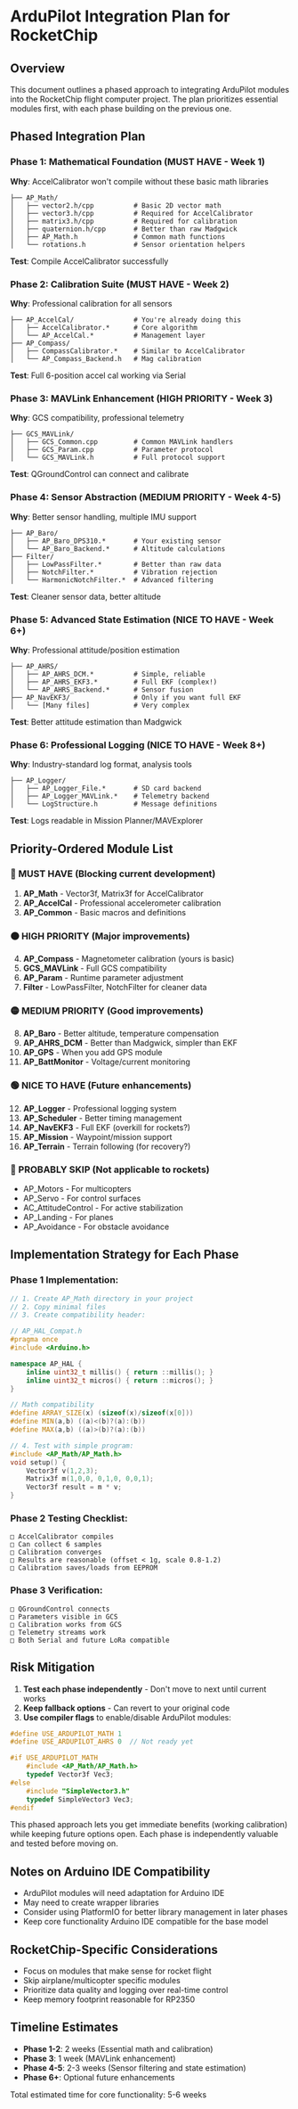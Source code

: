 # ArduPilot Integration Plan for RocketChip

## Overview
This document outlines a phased approach to integrating ArduPilot modules into the RocketChip flight computer project. The plan prioritizes essential modules first, with each phase building on the previous one.

## Phased Integration Plan

### Phase 1: Mathematical Foundation (MUST HAVE - Week 1)
**Why**: AccelCalibrator won't compile without these basic math libraries
```
├── AP_Math/
│   ├── vector2.h/cpp          # Basic 2D vector math
│   ├── vector3.h/cpp          # Required for AccelCalibrator
│   ├── matrix3.h/cpp          # Required for calibration
│   ├── quaternion.h/cpp       # Better than raw Madgwick
│   ├── AP_Math.h              # Common math functions
│   └── rotations.h            # Sensor orientation helpers
```
**Test**: Compile AccelCalibrator successfully

### Phase 2: Calibration Suite (MUST HAVE - Week 2)
**Why**: Professional calibration for all sensors
```
├── AP_AccelCal/               # You're already doing this
│   ├── AccelCalibrator.*      # Core algorithm
│   └── AP_AccelCal.*          # Management layer
├── AP_Compass/
│   ├── CompassCalibrator.*    # Similar to AccelCalibrator
│   └── AP_Compass_Backend.h   # Mag calibration
```
**Test**: Full 6-position accel cal working via Serial

### Phase 3: MAVLink Enhancement (HIGH PRIORITY - Week 3)
**Why**: GCS compatibility, professional telemetry
```
├── GCS_MAVLink/
│   ├── GCS_Common.cpp         # Common MAVLink handlers
│   ├── GCS_Param.cpp          # Parameter protocol
│   └── GCS_MAVLink.h          # Full protocol support
```
**Test**: QGroundControl can connect and calibrate

### Phase 4: Sensor Abstraction (MEDIUM PRIORITY - Week 4-5)
**Why**: Better sensor handling, multiple IMU support
```
├── AP_Baro/
│   ├── AP_Baro_DPS310.*       # Your existing sensor
│   └── AP_Baro_Backend.*      # Altitude calculations
├── Filter/
│   ├── LowPassFilter.*        # Better than raw data
│   ├── NotchFilter.*          # Vibration rejection
│   └── HarmonicNotchFilter.*  # Advanced filtering
```
**Test**: Cleaner sensor data, better altitude

### Phase 5: Advanced State Estimation (NICE TO HAVE - Week 6+)
**Why**: Professional attitude/position estimation
```
├── AP_AHRS/
│   ├── AP_AHRS_DCM.*          # Simple, reliable
│   ├── AP_AHRS_EKF3.*         # Full EKF (complex!)
│   └── AP_AHRS_Backend.*      # Sensor fusion
├── AP_NavEKF3/                # Only if you want full EKF
│   └── [Many files]           # Very complex
```
**Test**: Better attitude estimation than Madgwick

### Phase 6: Professional Logging (NICE TO HAVE - Week 8+)
**Why**: Industry-standard log format, analysis tools
```
├── AP_Logger/
│   ├── AP_Logger_File.*       # SD card backend
│   ├── AP_Logger_MAVLink.*    # Telemetry backend
│   └── LogStructure.h         # Message definitions
```
**Test**: Logs readable in Mission Planner/MAVExplorer

## Priority-Ordered Module List

### 🔴 MUST HAVE (Blocking current development)
1. **AP_Math** - Vector3f, Matrix3f for AccelCalibrator
2. **AP_AccelCal** - Professional accelerometer calibration
3. **AP_Common** - Basic macros and definitions

### 🟠 HIGH PRIORITY (Major improvements)
4. **AP_Compass** - Magnetometer calibration (yours is basic)
5. **GCS_MAVLink** - Full GCS compatibility
6. **AP_Param** - Runtime parameter adjustment
7. **Filter** - LowPassFilter, NotchFilter for cleaner data

### 🟡 MEDIUM PRIORITY (Good improvements)
8. **AP_Baro** - Better altitude, temperature compensation
9. **AP_AHRS_DCM** - Better than Madgwick, simpler than EKF
10. **AP_GPS** - When you add GPS module
11. **AP_BattMonitor** - Voltage/current monitoring

### 🟢 NICE TO HAVE (Future enhancements)
12. **AP_Logger** - Professional logging system
13. **AP_Scheduler** - Better timing management
14. **AP_NavEKF3** - Full EKF (overkill for rockets?)
15. **AP_Mission** - Waypoint/mission support
16. **AP_Terrain** - Terrain following (for recovery?)

### 🔵 PROBABLY SKIP (Not applicable to rockets)
- AP_Motors - For multicopters
- AP_Servo - For control surfaces
- AC_AttitudeControl - For active stabilization
- AP_Landing - For planes
- AP_Avoidance - For obstacle avoidance

## Implementation Strategy for Each Phase

### Phase 1 Implementation:
```cpp
// 1. Create AP_Math directory in your project
// 2. Copy minimal files
// 3. Create compatibility header:

// AP_HAL_Compat.h
#pragma once
#include <Arduino.h>

namespace AP_HAL {
    inline uint32_t millis() { return ::millis(); }
    inline uint32_t micros() { return ::micros(); }
}

// Math compatibility
#define ARRAY_SIZE(x) (sizeof(x)/sizeof(x[0]))
#define MIN(a,b) ((a)<(b)?(a):(b))
#define MAX(a,b) ((a)>(b)?(a):(b))

// 4. Test with simple program:
#include <AP_Math/AP_Math.h>
void setup() {
    Vector3f v(1,2,3);
    Matrix3f m(1,0,0, 0,1,0, 0,0,1);
    Vector3f result = m * v;
}
```

### Phase 2 Testing Checklist:
```
□ AccelCalibrator compiles
□ Can collect 6 samples
□ Calibration converges
□ Results are reasonable (offset < 1g, scale 0.8-1.2)
□ Calibration saves/loads from EEPROM
```

### Phase 3 Verification:
```
□ QGroundControl connects
□ Parameters visible in GCS
□ Calibration works from GCS
□ Telemetry streams work
□ Both Serial and future LoRa compatible
```

## Risk Mitigation

1. **Test each phase independently** - Don't move to next until current works
2. **Keep fallback options** - Can revert to your original code
3. **Use compiler flags** to enable/disable ArduPilot modules:
```cpp
#define USE_ARDUPILOT_MATH 1
#define USE_ARDUPILOT_AHRS 0  // Not ready yet

#if USE_ARDUPILOT_MATH
    #include <AP_Math/AP_Math.h>
    typedef Vector3f Vec3;
#else
    #include "SimpleVector3.h"
    typedef SimpleVector3 Vec3;
#endif
```

This phased approach lets you get immediate benefits (working calibration) while keeping future options open. Each phase is independently valuable and tested before moving on.

## Notes on Arduino IDE Compatibility

- ArduPilot modules will need adaptation for Arduino IDE
- May need to create wrapper libraries
- Consider using PlatformIO for better library management in later phases
- Keep core functionality Arduino IDE compatible for the base model

## RocketChip-Specific Considerations

- Focus on modules that make sense for rocket flight
- Skip airplane/multicopter specific modules
- Prioritize data quality and logging over real-time control
- Keep memory footprint reasonable for RP2350

## Timeline Estimates

- **Phase 1-2**: 2 weeks (Essential math and calibration)
- **Phase 3**: 1 week (MAVLink enhancement)
- **Phase 4-5**: 2-3 weeks (Sensor filtering and state estimation)
- **Phase 6+**: Optional future enhancements

Total estimated time for core functionality: 5-6 weeks